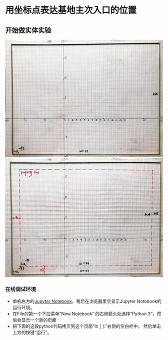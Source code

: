 # 用坐标点表达基地主次入口的位置

## 开始做实体实验

![](/images/矩形在智能建筑设计算法中的应用/感受基本的建筑设计概念/建设用地面积和建筑红线面积/1a1.jpg)
![](/images/矩形在智能建筑设计算法中的应用/感受基本的建筑设计概念/建设用地面积和建筑红线面积/1a2.jpg)

### 在线调试环境

- 单机右方的[Jupyter Notebook](https://mybinder.org/v2/gh/ipython/ipython-in-depth/master?filepath=binder/Index.ipynb)，稍后在浏览器里会显示Jupyter Notebook的运行环境。
- 在File的第一个下拉菜单“New Notebook” 的右侧箭头处选择“Python 3”，然后会显示一个新的页面
- 把下面的这段python代码拷贝到这个页面“In [ ]:”右侧的空白栏中， 然后单击上方的按键“运行”。

```python

```
